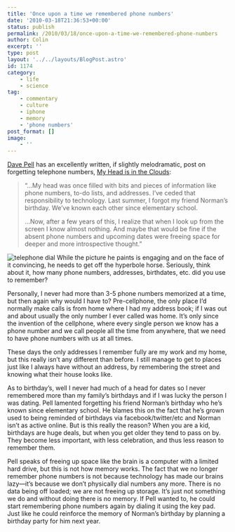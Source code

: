 ```yaml
---
title: 'Once upon a time we remembered phone numbers'
date: '2010-03-18T21:36:53+00:00'
status: publish
permalink: /2010/03/18/once-upon-a-time-we-remembered-phone-numbers
author: Colin
excerpt: ''
type: post
layout: '../../layouts/BlogPost.astro'
id: 1174
category:
    - life
    - science
tag:
    - commentary
    - culture
    - iphone
    - memory
    - 'phone numbers'
post_format: []
image:
    - ''
---
```

[Dave Pell](https://twitter.com/davepell) has an excellently written, if slightly melodramatic, post on forgetting telephone numbers, [My Head is in the Clouds](https://tweetagewasteland.com/2010/03/my-head-is-in-the-cloud/):

> “…My head was once filled with bits and pieces of information like phone numbers, to-do lists, and addresses. I’ve ceded that responsibility to technology. Last summer, I forgot my friend Norman’s birthday. We’ve known each other since elementary school.
> 
> …Now, after a few years of this, I realize that when I look up from the screen I know almost nothing. And maybe that would be fine if the absent phone numbers and upcoming dates were freeing space for deeper and more introspective thought.”

![telephone dial](/uploads/2010/03/telephonedial.jpg "telephone dial") While the picture he paints is engaging and on the face of it convincing, he needs to get off the hyperbole horse. Seriously, think about it, how many phone numbers, addresses, birthdates, etc. did you use to remember?

Personally, I never had more than 3-5 phone numbers memorized at a time, but then again why would I have to? Pre-cellphone, the only place I’d normally make calls is from home where I had my address book; if I was out and about usually the only number I ever called was home. It’s only since the invention of the cellphone, where every single person we know has a phone number and we call people all the time from anywhere, that we need to have phone numbers with us at all times.

These days the only addresses I remember fully are my work and my home, but this really isn’t any different than before. I still manage to get to places just like I always have without an address, by remembering the street and knowing what their house looks like.

As to birthday’s, well I never had much of a head for dates so I never remembered more than my family’s birthdays and if I was lucky the person I was dating. Pell lamented forgetting his friend Norman’s birthday who he’s known since elementary school. He blames this on the fact that he’s grown used to being reminded of birthdays via facebook/twitter/etc and Norman isn’t as active online. But is this really the reason? When you are a kid, birthdays are huge deals, but when you get older they tend to pass on by. They become less important, with less celebration, and thus less reason to remember them.

Pell speaks of freeing up space like the brain is a computer with a limited hard drive, but this is not how memory works. The fact that we no longer remember phone numbers is not because technology has made our brains lazy—it’s because we don’t physically dial numbers any more. There is no data being off loaded; we are not freeing up storage. It’s just not something we do and without doing there is no memory. If Pell wanted to, he could start remembering phone numbers again by dialing it using the key pad. Just like he could reinforce the memory of Norman’s birthday by planning a birthday party for him next year.